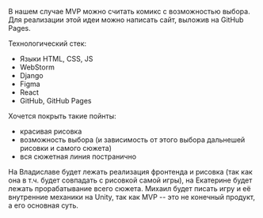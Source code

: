 В нашем случае MVP можно считать комикс с возможностью выбора. Для реализации этой идеи можно написать сайт, выложив на GitHub Pages.

Технологический стек:
* Языки HTML, CSS, JS
* WebStorm
* Django
* Figma
* React
* GitHub, GitHub Pages

Хочется покрыть такие пойнты:
* красивая рисовка
* возможность выбора (и зависимость от этого выбора дальнешей рисовки и самого сюжета)
* вся сюжетная линия постранично

На Владиславе будет лежать реализация фронтенда и рисовка (так как она в т.ч. будет совпадать с рисовкой самой игры), на Екатерине будет лежать прорабатывание всего сюжета. Михаил будет писать игру и её внутренние механики на Unity, так как MVP -- это не конечный продукт, а его основная суть.
